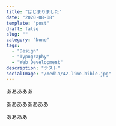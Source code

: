 ```yaml
---
title: "はじまりました"
date: "2020-08-08"
template: "post"
draft: false
slug: ""
category: "None"
tags:
  - "Design"
  - "Typography"
  - "Web Development"
description: "テスト"
socialImage: "/media/42-line-bible.jpg"
---
```


あああああ

ああああああああ

ああああ
